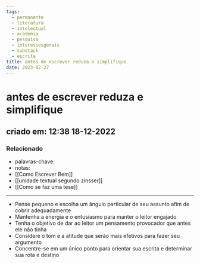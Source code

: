 ```yaml
---
tags:
  - permanente
  - literatura
  - intelectual
  - academia
  - pesquisa
  - interessesgerais
  - substack
  - escrita
title: antes de escrever reduza e simplifique
date: 2023-02-27
---
```

# antes de escrever reduza e simplifique
## criado em: 12:38 18-12-2022

### Relacionado
- palavras-chave:
- notas: 
- [[Como Escrever Bem]]
- [[unidade textual segundo zinsser]]
- [[Como se faz uma tese]]
---
- Pense pequeno e escolha um ângulo particular de seu assunto afim de cobrir adequadamente
- Mantenha a energia e o entusiasmo para manter o leitor engajado
- Tenha o objetivo de dar ao leitor um pensamento provocador que antes ele não tinha
- Considere o tom e a atitude que serão mais efetivos para fazer seu argumento
- Concentre-se em um único ponto para orientar sua escrita e determinar sua rota e destino